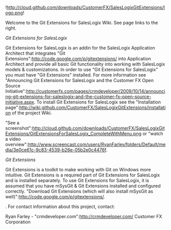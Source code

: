 !http://cloud.github.com/downloads/CustomerFX/SalesLogixGitExtensions/logo.png!

Welcome to the Git Extensions for SalesLogix Wiki. See page links to the right.

*Git Extensions for SalesLogix*

Git Extensions for SalesLogix is an addin for the SalesLogix Application Architect that integrates "Git Extensions":http://code.google.com/p/gitextensions/ into Application Architect and provide all basic Git functionality into working with SalesLogix models & customizations. In order to use "Git Extensions for SalesLogix" you must have "Git Extensions" installed. For more information see "Announcing Git Extensions for SalesLogix and the Customer FX Open Source Initiative":http://customerfx.com/pages/crmdeveloper/2009/10/14/announcing-git-extensions-for-saleslogix-and-the-customer-fx-open-source-initiative.aspx. To install Git Extensions for SalesLogix see the "Installation page":http://wiki.github.com/CustomerFX/SalesLogixGitExtensions/installation of the project Wiki. 

"See a screenshot":http://cloud.github.com/downloads/CustomerFX/SalesLogixGitExtensions/GitExtensionsForSalesLogix_CompleteWithMenu.png or "watch a video overview":http://www.screencast.com/users/RyanFarley/folders/Default/media/3e0ce61c-9c83-4539-b26e-05b2e0c4476f.

*Git Extensions*

Git Extensions is a toolkit to make working with Git on Windows more intuitive. Git Extensions is a required part of Git Extensions for SalesLogix and is installed separately. To use Git Extensions for SalesLogix, it is assumed that you have mSysGit & Git Extensions installed and configured correctly. "Download Git Extensions (which will also install mSysGit as well)":http://code.google.com/p/gitextensions/.

. 
For contact information about this project, contact:

Ryan Farley - "crmdeveloper.com":http://crmdeveloper.com/
Customer FX Corporation
